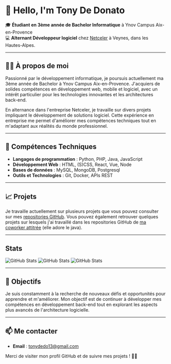 # 👋 Hello, I'm Tony De Donato


🎓 **Étudiant en 3ème année de Bachelor Informatique** à Ynov Campus Aix-en-Provence  
💻 **Alternant Développeur logiciel** chez [Netceler](https://www.netceler.com/) à Veynes, dans les Hautes-Alpes.

---

## 🧑‍💻 À propos de moi

Passionné par le développement informatique, je poursuis actuellement ma 3ème année de Bachelor à Ynov Campus Aix-en-Provence. J'acquiers de solides compétences en développement web, mobile et logiciel, avec un intérêt particulier pour les technologies innovantes et les architectures back-end.

En alternance dans l'entreprise Netceler, je travaille sur divers projets impliquant le développement de solutions logiciel. Cette expérience en entreprise me permet d'améliorer mes compétences techniques tout en m'adaptant aux réalités du monde professionnel.

---

## 🚀 Compétences Techniques

- **Langages de programmation** : Python, PHP, Java, JavaScript
- **Développement Web** : HTML, (S)CSS, React, Vue, Node 
- **Bases de données** : MySQL, MongoDB, Postgresql
- **Outils et Technologies** : Git, Docker, APIs REST

---

## 📈 Projets

Je travaille actuellement sur plusieurs projets que vous pouvez consulter sur mes [repositories GitHub](https://github.com/Tony-De-Donato).
Vous pouvez également retrouver quelques projets sur lesquels j'ai travaillé dans les repositories GitHub de [ma coworker attitrée](https://github.com/mzribel) (elle adore le java).

---

## Stats


![GitHub Stats](https://github-readme-stats.vercel.app/api?username=Tony-De-Donato&theme=dark&show_icons=true&hide_border=true&count_private=true)
![GitHub Stats](https://github-readme-streak-stats.herokuapp.com/?user=Tony-De-Donato&theme=dark&hide_border=true)
![GitHub Stats](https://github-readme-stats.vercel.app/api/top-langs/?username=Tony-De-Donato&theme=dark&show_icons=true&hide_border=true&layout=compact)

---

## 🎯 Objectifs

Je suis constamment à la recherche de nouveaux défis et opportunités pour apprendre et m'améliorer. Mon objectif est de continuer à développer mes compétences en développement back-end tout en explorant les aspects plus avancés de l'architecture logicielle.

---

## 📫 Me contacter

- **Email** : tonydedo13@gmail.com

Merci de visiter mon profil GitHub et de suivre mes projets ! 👨‍💻
